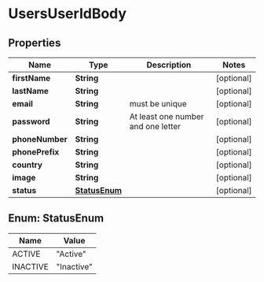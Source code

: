 # UsersUserIdBody

## Properties
Name | Type | Description | Notes
------------ | ------------- | ------------- | -------------
**firstName** | **String** |  |  [optional]
**lastName** | **String** |  |  [optional]
**email** | **String** | must be unique |  [optional]
**password** | **String** | At least one number and one letter |  [optional]
**phoneNumber** | **String** |  |  [optional]
**phonePrefix** | **String** |  |  [optional]
**country** | **String** |  |  [optional]
**image** | **String** |  |  [optional]
**status** | [**StatusEnum**](#StatusEnum) |  |  [optional]

<a name="StatusEnum"></a>
## Enum: StatusEnum
Name | Value
---- | -----
ACTIVE | &quot;Active&quot;
INACTIVE | &quot;Inactive&quot;
